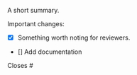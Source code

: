 A short summary.

Important changes:
- [x] Something worth noting for reviewers.
- [] Add documentation


Closes #
